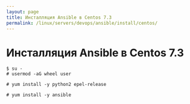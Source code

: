 ```yaml
---
layout: page
title: Инсталляция Ansible в Centos 7.3
permalink: /linux/servers/devops/ansible/install/centos/
---
```


# Инсталляция Ansible в Centos 7.3

    $ su -
    # usermod -aG wheel user

    # yum install -y python2 epel-release

    # yum install -y ansible
